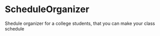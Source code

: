 # ScheduleOrganizer
Shedule organizer for a college students, that you can make your class schedule
